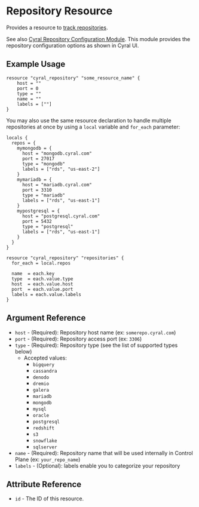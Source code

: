 # Repository Resource

Provides a resource to [track repositories](https://cyral.com/docs/manage-repositories/repo-track).

See also [Cyral Repository Configuration Module](https://github.com/cyralinc/terraform-cyral-repository-config).
This module provides the repository configuration options as shown in Cyral UI.

## Example Usage

```hcl
resource "cyral_repository" "some_resource_name" {
    host = ""
    port = 0
    type = ""
    name = ""
    labels = [""]
}
```

You may also use the same resource declaration to handle multiple repositories at once by using a `local` variable and `for_each` parameter:

```hcl
locals {
  repos = {
    mymongodb = {
      host = "mongodb.cyral.com"
      port = 27017
      type = "mongodb"
      labels = ["rds", "us-east-2"]
    }
    mymariadb = {
      host = "mariadb.cyral.com"
      port = 3310
      type = "mariadb"
      labels = ["rds", "us-east-1"]
    }
    mypostgresql = {
      host = "postgresql.cyral.com"
      port = 5432
      type = "postgresql"
      labels = ["rds", "us-east-1"]
    }
  }
}

resource "cyral_repository" "repositories" {
  for_each = local.repos

  name  = each.key
  type  = each.value.type
  host  = each.value.host
  port  = each.value.port
  labels = each.value.labels
}
```

## Argument Reference

- `host` - (Required): Repository host name (ex: `somerepo.cyral.com`)
- `port` - (Required): Repository access port (ex: `3306`)
- `type` - (Required): Repository type (see the list of supported types below)
  - Accepted values:
    - `bigquery`
    - `cassandra`
    - `denodo`
    - `dremio`
    - `galera`
    - `mariadb`
    - `mongodb`
    - `mysql`
    - `oracle`
    - `postgresql`
    - `redshift`
    - `s3`
    - `snowflake`
    - `sqlserver`
- `name` - (Required): Repository name that will be used internally in Control Plane (ex: `your_repo_name`)
- `labels` - (Optional): labels enable you to categorize your repository

## Attribute Reference

- `id` - The ID of this resource.
